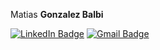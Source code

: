 Matias **Gonzalez Balbi**

[![LinkedIn Badge](https://img.shields.io/badge/LinkedIn-blue?style=for-the-badge)](https://www.linkedin.com/in/matiasgonzalezb/)
[![Gmail Badge](https://img.shields.io/badge/Gmail-red?style=for-the-badge&logo=gmail&logoColor=white)](mailto:mrgnzbalbi@gmail.com)

